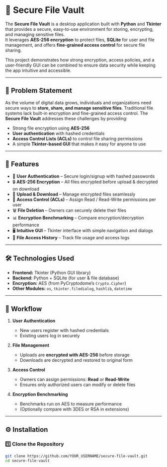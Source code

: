 # 🔐 Secure File Vault

The **Secure File Vault** is a desktop application built with **Python** and **Tkinter** that provides a secure, easy-to-use environment for storing, encrypting, and managing sensitive files.  
It leverages **AES-256 encryption** to protect files, **SQLite** for user and file management, and offers **fine-grained access control** for secure file sharing.  

This project demonstrates how strong encryption, access policies, and a user-friendly GUI can be combined to ensure data security while keeping the app intuitive and accessible.

---

## 📌 Problem Statement
As the volume of digital data grows, individuals and organizations need secure ways to **store, share, and manage sensitive files**. Traditional file systems lack built-in encryption and fine-grained access control. The **Secure File Vault** addresses these challenges by providing:  
- Strong file encryption using **AES-256**  
- **User authentication** with hashed credentials  
- **Access Control Lists (ACLs)** to control file sharing permissions  
- A simple **Tkinter-based GUI** that makes it easy for anyone to use  

---

## 🚀 Features
- 🔑 **User Authentication** – Secure login/signup with hashed passwords  
- 🔒 **AES-256 Encryption** – All files encrypted before upload & decrypted on download  
- 📂 **Upload & Download** – Manage encrypted files seamlessly  
- 🧾 **Access Control (ACLs)** – Assign Read / Read-Write permissions per user  
- 🗑️ **File Deletion** – Owners can securely delete their files  
- 📊 **Encryption Benchmarking** – Compare encryption/decryption performance  
- 🖥️ **Intuitive GUI** – Tkinter interface with simple navigation and dialogs  
- 📜 **File Access History** – Track file usage and access logs  

---

## 🛠️ Technologies Used
- **Frontend:** Tkinter (Python GUI library)  
- **Backend:** Python + SQLite (for user & file database)  
- **Encryption:** AES (from PyCryptodome’s `Crypto.Cipher`)  
- **Other Modules:** `os`, `tkinter.filedialog`, `hashlib`, `datetime`  

---

## 🧠 Workflow
1. **User Authentication**  
   - New users register with hashed credentials  
   - Existing users log in securely  

2. **File Management**  
   - Uploads are **encrypted with AES-256** before storage  
   - Downloads are decrypted and restored to original form  

3. **Access Control**  
   - Owners can assign permissions: **Read** or **Read-Write**  
   - Ensures only authorized users can modify or delete files  

4. **Encryption Benchmarking**  
   - Benchmarks run on AES to measure performance  
   - (Optionally compare with 3DES or RSA in extensions)  

---

## ⚙️ Installation

### 1️⃣ Clone the Repository
```bash
git clone https://github.com/YOUR_USERNAME/secure-file-vault.git
cd secure-file-vault
